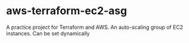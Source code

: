 # aws-terraform-ec2-asg
A practice project for Terraform and AWS. An auto-scaling group of EC2 instances. Can be set dynamically
